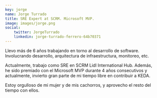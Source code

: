```yaml
---
key: jorge
name: Jorge Turrado
title: SRE Expert at SCRM. Microsoft MVP.
image: images/jorge.png
social:
    twitter: JorgeTurrado
    linkedin: jorge-turrado-ferrero-64b70371
---
```

Llevo más de 6 años trabajando en torno al desarrollo de software. Involucrando desarrollo, arquitectura de infraestructura, monitoreo, etc.

Actualmente, trabajo como SRE en SCRM Lidl International Hub. Además, he sido premiado con el Microsoft MVP durante 4 años consecutivos y actualmente, invierto gran parte de mi tiempo libre en contribuir a KEDA.

Estoy orgulloso de mi mujer y de mis cachorros, y aprovecho el resto del tiempo con ellos.




